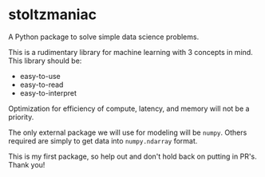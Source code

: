 # stoltzmaniac  

A Python package to solve simple data science problems. 

This is a rudimentary library for machine learning with 3 concepts in mind. This library should be:
  - easy-to-use
  - easy-to-read
  - easy-to-interpret

Optimization for efficiency of compute, latency, and memory will not be a priority.

The only external package we will use for modeling will be `numpy`. Others required are simply to get data into `numpy.ndarray` format.

This is my first package, so help out and don't hold back on putting in PR's. Thank you!
 